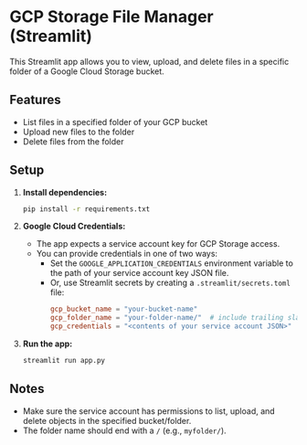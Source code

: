# GCP Storage File Manager (Streamlit)

This Streamlit app allows you to view, upload, and delete files in a specific folder of a Google Cloud Storage bucket.

## Features
- List files in a specified folder of your GCP bucket
- Upload new files to the folder
- Delete files from the folder

## Setup

1. **Install dependencies:**
   ```bash
   pip install -r requirements.txt
   ```

2. **Google Cloud Credentials:**
   - The app expects a service account key for GCP Storage access.
   - You can provide credentials in one of two ways:
     - Set the `GOOGLE_APPLICATION_CREDENTIALS` environment variable to the path of your service account key JSON file.
     - Or, use Streamlit secrets by creating a `.streamlit/secrets.toml` file:
       ```toml
       gcp_bucket_name = "your-bucket-name"
       gcp_folder_name = "your-folder-name/"  # include trailing slash
       gcp_credentials = "<contents of your service account JSON>"
       ```

3. **Run the app:**
   ```bash
   streamlit run app.py
   ```

## Notes
- Make sure the service account has permissions to list, upload, and delete objects in the specified bucket/folder.
- The folder name should end with a `/` (e.g., `myfolder/`). 